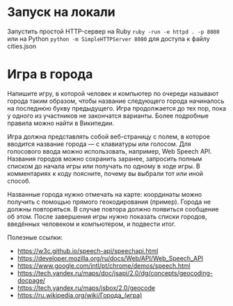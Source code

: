 # Запуск на локали
Запустить простой HTTP-сервер на Ruby `ruby -run -e httpd . -p 8080` или на Python `python -m SimpleHTTPServer 8080` для доступа к файлу cities.json

# Игра в города

Напишите игру, в которой человек и компьютер по очереди называют города таким образом, чтобы название следующего города начиналось на последнюю букву предыдущего. Игра продолжается до тех пор, пока у одного из участников не закончатся варианты. Более подробные правила можно найти в Википедии.

Игра должна представлять собой веб-страницу с полем, в которое вводится название города — с клавиатуры или голосом. Для голосового ввода можно использовать, например, Web Speech API. Названия городов можно сохранить заранее, запросить полным списком до начала игры или получать по одному в ходе игры. В комментариях к коду поясните, почему вы выбрали тот или иной способ.

Названные города нужно отмечать на карте: координаты можно получить с помощью прямого геокодирования (пример). Города не должны повторяться. В случае повтора должно появиться сообщение об этом. После завершения игры нужно показать списки городов, введённых человеком и компьютером, и подвести итог.

Полезные ссылки:
- https://w3c.github.io/speech-api/speechapi.html
- https://developer.mozilla.org/ru/docs/Web/API/Web_Speech_API
- https://www.google.com/intl/pt/chrome/demos/speech.html
- https://tech.yandex.ru/maps/doc/jsapi/2.0/dg/concepts/geocoding-docpage/
- https://tech.yandex.ru/maps/jsbox/2.0/geocode
- https://ru.wikipedia.org/wiki/Города_(игра)
